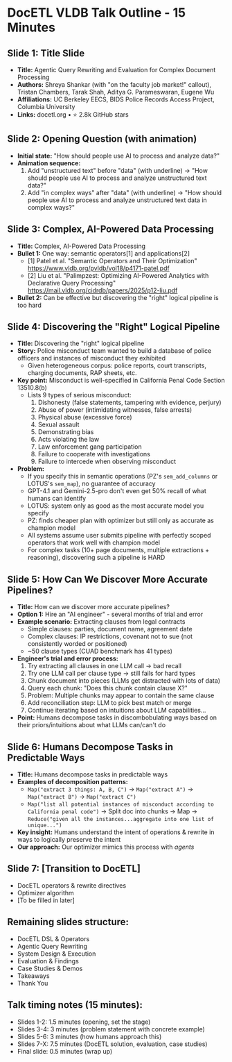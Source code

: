 # DocETL VLDB Talk Outline - 15 Minutes

## Slide 1: Title Slide
- **Title:** Agentic Query Rewriting and Evaluation for Complex Document Processing
- **Authors:** Shreya Shankar (with "on the faculty job market!" callout), Tristan Chambers, Tarak Shah, Aditya G. Parameswaran, Eugene Wu
- **Affiliations:** UC Berkeley EECS, BIDS Police Records Access Project, Columbia University
- **Links:** docetl.org • ⭐ 2.8k GitHub stars

## Slide 2: Opening Question (with animation)
- **Initial state:** "How should people use AI to process and analyze data?"
- **Animation sequence:**
  1. Add "unstructured text" before "data" (with underline) → "How should people use AI to process and analyze unstructured text data?"
  2. Add "in complex ways" after "data" (with underline) → "How should people use AI to process and analyze unstructured text data in complex ways?"

## Slide 3: Complex, AI-Powered Data Processing
- **Title:** Complex, AI-Powered Data Processing
- **Bullet 1:** One way: semantic operators[1] and applications[2]
  - [1] Patel et al. "Semantic Operators and Their Optimization" https://www.vldb.org/pvldb/vol18/p4171-patel.pdf
  - [2] Liu et al. "Palimpzest: Optimizing AI-Powered Analytics with Declarative Query Processing" https://mail.vldb.org/cidrdb/papers/2025/p12-liu.pdf
- **Bullet 2:** Can be effective but discovering the "right" logical pipeline is too hard

## Slide 4: Discovering the "Right" Logical Pipeline
- **Title:** Discovering the "right" logical pipeline
- **Story:** Police misconduct team wanted to build a database of police officers and instances of misconduct they exhibited
  - Given heterogeneous corpus: police reports, court transcripts, charging documents, RAP sheets, etc.
- **Key point:** Misconduct is well-specified in California Penal Code Section 13510.8(b)
  - Lists 9 types of serious misconduct:
    1. Dishonesty (false statements, tampering with evidence, perjury)
    2. Abuse of power (intimidating witnesses, false arrests)
    3. Physical abuse (excessive force)
    4. Sexual assault
    5. Demonstrating bias
    6. Acts violating the law
    7. Law enforcement gang participation
    8. Failure to cooperate with investigations
    9. Failure to intercede when observing misconduct
- **Problem:** 
  - If you specify this in semantic operations (PZ's `sem_add_columns` or LOTUS's `sem_map`), no guarantee of accuracy
  - GPT-4.1 and Gemini-2.5-pro don't even get 50% recall of what humans can identify
  - LOTUS: system only as good as the most accurate model you specify
  - PZ: finds cheaper plan with optimizer but still only as accurate as champion model
  - All systems assume user submits pipeline with perfectly scoped operators that work well with champion model
  - For complex tasks (10+ page documents, multiple extractions + reasoning), discovering such a pipeline is HARD

## Slide 5: How Can We Discover More Accurate Pipelines?
- **Title:** How can we discover more accurate pipelines?
- **Option 1:** Hire an "AI engineer" - several months of trial and error
- **Example scenario:** Extracting clauses from legal contracts
  - Simple clauses: parties, document name, agreement date
  - Complex clauses: IP restrictions, covenant not to sue (not consistently worded or positioned)
  - ~50 clause types (CUAD benchmark has 41 types)
- **Engineer's trial and error process:**
  1. Try extracting all clauses in one LLM call → bad recall
  2. Try one LLM call per clause type → still fails for hard types
  3. Chunk document into pieces (LLMs get distracted with lots of data)
  4. Query each chunk: "Does this chunk contain clause X?"
  5. Problem: Multiple chunks may appear to contain the same clause
  6. Add reconciliation step: LLM to pick best match or merge
  7. Continue iterating based on intuitions about LLM capabilities...
- **Point:** Humans decompose tasks in discombobulating ways based on their priors/intuitions about what LLMs can/can't do

## Slide 6: Humans Decompose Tasks in Predictable Ways
- **Title:** Humans decompose tasks in predictable ways
- **Examples of decomposition patterns:**
  - `Map("extract 3 things: A, B, C")` → `Map("extract A")` → `Map("extract B")` → `Map("extract C")`
  - `Map("list all potential instances of misconduct according to California penal code")` → Split doc into chunks → Map → `Reduce("given all the instances...aggregate into one list of unique...")`
- **Key insight:** Humans understand the intent of operations & rewrite in ways to logically preserve the intent
- **Our approach:** Our optimizer mimics this process with _agents_

## Slide 7: [Transition to DocETL]
- DocETL operators & rewrite directives
- Optimizer algorithm
- [To be filled in later]

## Remaining slides structure:
- DocETL DSL & Operators
- Agentic Query Rewriting
- System Design & Execution
- Evaluation & Findings
- Case Studies & Demos
- Takeaways
- Thank You

## Talk timing notes (15 minutes):
- Slides 1-2: 1.5 minutes (opening, set the stage)
- Slides 3-4: 3 minutes (problem statement with concrete example)
- Slides 5-6: 3 minutes (how humans approach this)
- Slides 7-X: 7.5 minutes (DocETL solution, evaluation, case studies)
- Final slide: 0.5 minutes (wrap up)